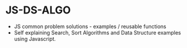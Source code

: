 # JS-DS-ALGO


- JS common problem solutions - examples / reusable functions 
- Self explaining Search, Sort Algorithms and Data Structure examples using Javascript.
